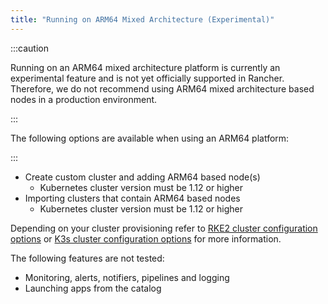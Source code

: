 ```yaml
---
title: "Running on ARM64 Mixed Architecture (Experimental)"
---
```


<head>
  <link rel="canonical" href="https://ranchermanager.docs.rancher.com/how-to-guides/advanced-user-guides/enable-experimental-features/rancher-on-arm64"/>
</head>

:::caution

Running on an ARM64 mixed architecture platform is currently an experimental feature and is not yet officially supported in Rancher. Therefore, we do not recommend using ARM64 mixed architecture based nodes in a production environment.

:::

The following options are available when using an ARM64 platform:

:::

- Create custom cluster and adding ARM64 based node(s)
  - Kubernetes cluster version must be 1.12 or higher
- Importing clusters that contain ARM64 based nodes
  - Kubernetes cluster version must be 1.12 or higher

Depending on your cluster provisioning refer to [RKE2 cluster configuration options](../../../reference-guides/cluster-configuration/rancher-server-configuration/rke2-cluster-configuration.md) or [K3s cluster configuration options](../../../reference-guides/cluster-configuration/rancher-server-configuration/k3s-cluster-configuration.md) for more information.

The following features are not tested:

- Monitoring, alerts, notifiers, pipelines and logging
- Launching apps from the catalog
